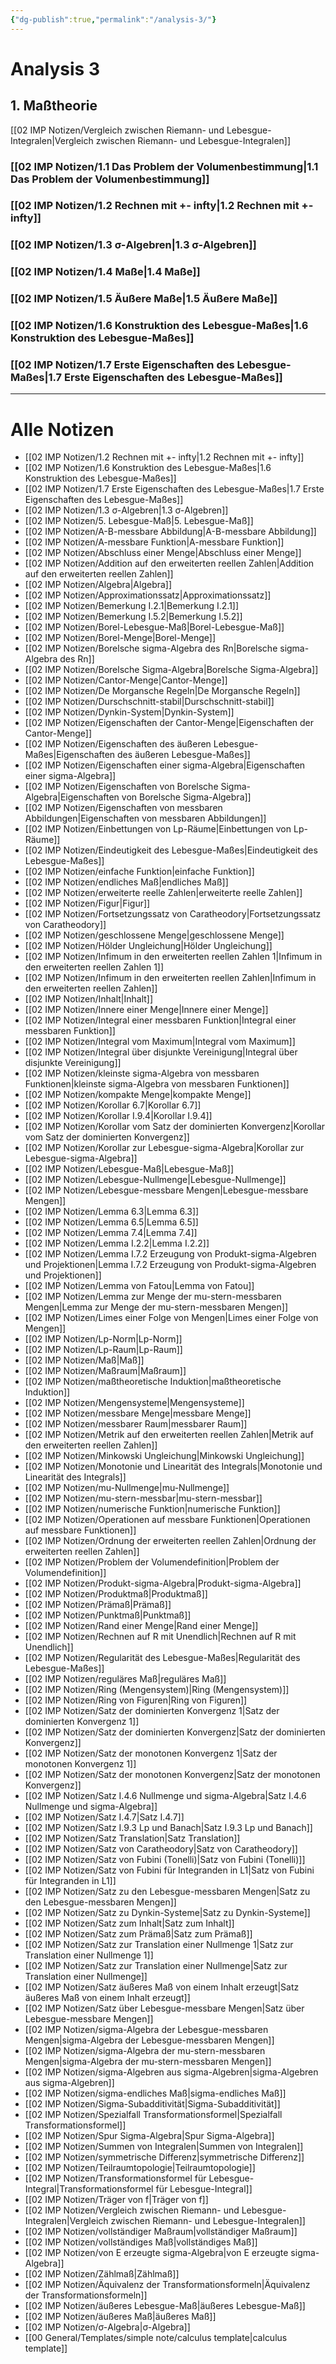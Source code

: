 ```yaml
---
{"dg-publish":true,"permalink":"/analysis-3/"}
---
```





# Analysis 3

## 1. Maßtheorie
[[02 IMP Notizen/Vergleich zwischen Riemann- und Lebesgue-Integralen\|Vergleich zwischen Riemann- und Lebesgue-Integralen]]

### [[02 IMP Notizen/1.1 Das Problem der Volumenbestimmung\|1.1 Das Problem der Volumenbestimmung]]
### [[02 IMP Notizen/1.2 Rechnen mit +- infty\|1.2 Rechnen mit +- infty]]
### [[02 IMP Notizen/1.3 σ-Algebren\|1.3 σ-Algebren]]
### [[02 IMP Notizen/1.4 Maße\|1.4 Maße]]
### [[02 IMP Notizen/1.5 Äußere Maße\|1.5 Äußere Maße]]
### [[02 IMP Notizen/1.6 Konstruktion des Lebesgue-Maßes\|1.6 Konstruktion des Lebesgue-Maßes]]
### [[02 IMP Notizen/1.7 Erste Eigenschaften des Lebesgue-Maßes\|1.7 Erste Eigenschaften des Lebesgue-Maßes]]


___
# Alle Notizen
- [[02 IMP Notizen/1.2 Rechnen mit +- infty\|1.2 Rechnen mit +- infty]]
- [[02 IMP Notizen/1.6 Konstruktion des Lebesgue-Maßes\|1.6 Konstruktion des Lebesgue-Maßes]]
- [[02 IMP Notizen/1.7 Erste Eigenschaften des Lebesgue-Maßes\|1.7 Erste Eigenschaften des Lebesgue-Maßes]]
- [[02 IMP Notizen/1.3 σ-Algebren\|1.3 σ-Algebren]]
- [[02 IMP Notizen/5. Lebesgue-Maß\|5. Lebesgue-Maß]]
- [[02 IMP Notizen/A-B-messbare Abbildung\|A-B-messbare Abbildung]]
- [[02 IMP Notizen/A-messbare Funktion\|A-messbare Funktion]]
- [[02 IMP Notizen/Abschluss einer Menge\|Abschluss einer Menge]]
- [[02 IMP Notizen/Addition auf den erweiterten reellen Zahlen\|Addition auf den erweiterten reellen Zahlen]]
- [[02 IMP Notizen/Algebra\|Algebra]]
- [[02 IMP Notizen/Approximationssatz\|Approximationssatz]]
- [[02 IMP Notizen/Bemerkung I.2.1\|Bemerkung I.2.1]]
- [[02 IMP Notizen/Bemerkung I.5.2\|Bemerkung I.5.2]]
- [[02 IMP Notizen/Borel-Lebesgue-Maß\|Borel-Lebesgue-Maß]]
- [[02 IMP Notizen/Borel-Menge\|Borel-Menge]]
- [[02 IMP Notizen/Borelsche sigma-Algebra des Rn\|Borelsche sigma-Algebra des Rn]]
- [[02 IMP Notizen/Borelsche Sigma-Algebra\|Borelsche Sigma-Algebra]]
- [[02 IMP Notizen/Cantor-Menge\|Cantor-Menge]]
- [[02 IMP Notizen/De Morgansche Regeln\|De Morgansche Regeln]]
- [[02 IMP Notizen/Durschschnitt-stabil\|Durschschnitt-stabil]]
- [[02 IMP Notizen/Dynkin-System\|Dynkin-System]]
- [[02 IMP Notizen/Eigenschaften der Cantor-Menge\|Eigenschaften der Cantor-Menge]]
- [[02 IMP Notizen/Eigenschaften des äußeren Lebesgue-Maßes\|Eigenschaften des äußeren Lebesgue-Maßes]]
- [[02 IMP Notizen/Eigenschaften einer sigma-Algebra\|Eigenschaften einer sigma-Algebra]]
- [[02 IMP Notizen/Eigenschaften von Borelsche Sigma-Algebra\|Eigenschaften von Borelsche Sigma-Algebra]]
- [[02 IMP Notizen/Eigenschaften von messbaren Abbildungen\|Eigenschaften von messbaren Abbildungen]]
- [[02 IMP Notizen/Einbettungen von Lp-Räume\|Einbettungen von Lp-Räume]]
- [[02 IMP Notizen/Eindeutigkeit des Lebesgue-Maßes\|Eindeutigkeit des Lebesgue-Maßes]]
- [[02 IMP Notizen/einfache Funktion\|einfache Funktion]]
- [[02 IMP Notizen/endliches Maß\|endliches Maß]]
- [[02 IMP Notizen/erweiterte reelle Zahlen\|erweiterte reelle Zahlen]]
- [[02 IMP Notizen/Figur\|Figur]]
- [[02 IMP Notizen/Fortsetzungssatz von Caratheodory\|Fortsetzungssatz von Caratheodory]]
- [[02 IMP Notizen/geschlossene Menge\|geschlossene Menge]]
- [[02 IMP Notizen/Hölder Ungleichung\|Hölder Ungleichung]]
- [[02 IMP Notizen/Infimum in den erweiterten reellen Zahlen 1\|Infimum in den erweiterten reellen Zahlen 1]]
- [[02 IMP Notizen/Infimum in den erweiterten reellen Zahlen\|Infimum in den erweiterten reellen Zahlen]]
- [[02 IMP Notizen/Inhalt\|Inhalt]]
- [[02 IMP Notizen/Innere einer Menge\|Innere einer Menge]]
- [[02 IMP Notizen/Integral einer messbaren Funktion\|Integral einer messbaren Funktion]]
- [[02 IMP Notizen/Integral vom Maximum\|Integral vom Maximum]]
- [[02 IMP Notizen/Integral über disjunkte Vereinigung\|Integral über disjunkte Vereinigung]]
- [[02 IMP Notizen/kleinste sigma-Algebra von messbaren Funktionen\|kleinste sigma-Algebra von messbaren Funktionen]]
- [[02 IMP Notizen/kompakte Menge\|kompakte Menge]]
- [[02 IMP Notizen/Korollar 6.7\|Korollar 6.7]]
- [[02 IMP Notizen/Korollar I.9.4\|Korollar I.9.4]]
- [[02 IMP Notizen/Korollar vom Satz der dominierten Konvergenz\|Korollar vom Satz der dominierten Konvergenz]]
- [[02 IMP Notizen/Korollar zur Lebesgue-sigma-Algebra\|Korollar zur Lebesgue-sigma-Algebra]]
- [[02 IMP Notizen/Lebesgue-Maß\|Lebesgue-Maß]]
- [[02 IMP Notizen/Lebesgue-Nullmenge\|Lebesgue-Nullmenge]]
- [[02 IMP Notizen/Lebesgue-messbare Mengen\|Lebesgue-messbare Mengen]]
- [[02 IMP Notizen/Lemma 6.3\|Lemma 6.3]]
- [[02 IMP Notizen/Lemma 6.5\|Lemma 6.5]]
- [[02 IMP Notizen/Lemma 7.4\|Lemma 7.4]]
- [[02 IMP Notizen/Lemma I.2.2\|Lemma I.2.2]]
- [[02 IMP Notizen/Lemma I.7.2 Erzeugung von Produkt-sigma-Algebren und Projektionen\|Lemma I.7.2 Erzeugung von Produkt-sigma-Algebren und Projektionen]]
- [[02 IMP Notizen/Lemma von Fatou\|Lemma von Fatou]]
- [[02 IMP Notizen/Lemma zur Menge der mu-stern-messbaren Mengen\|Lemma zur Menge der mu-stern-messbaren Mengen]]
- [[02 IMP Notizen/Limes einer Folge von Mengen\|Limes einer Folge von Mengen]]
- [[02 IMP Notizen/Lp-Norm\|Lp-Norm]]
- [[02 IMP Notizen/Lp-Raum\|Lp-Raum]]
- [[02 IMP Notizen/Maß\|Maß]]
- [[02 IMP Notizen/Maßraum\|Maßraum]]
- [[02 IMP Notizen/maßtheoretische Induktion\|maßtheoretische Induktion]]
- [[02 IMP Notizen/Mengensysteme\|Mengensysteme]]
- [[02 IMP Notizen/messbare Menge\|messbare Menge]]
- [[02 IMP Notizen/messbarer Raum\|messbarer Raum]]
- [[02 IMP Notizen/Metrik auf den erweiterten reellen Zahlen\|Metrik auf den erweiterten reellen Zahlen]]
- [[02 IMP Notizen/Minkowski Ungleichung\|Minkowski Ungleichung]]
- [[02 IMP Notizen/Monotonie und Linearität des Integrals\|Monotonie und Linearität des Integrals]]
- [[02 IMP Notizen/mu-Nullmenge\|mu-Nullmenge]]
- [[02 IMP Notizen/mu-stern-messbar\|mu-stern-messbar]]
- [[02 IMP Notizen/numerische Funktion\|numerische Funktion]]
- [[02 IMP Notizen/Operationen auf messbare Funktionen\|Operationen auf messbare Funktionen]]
- [[02 IMP Notizen/Ordnung der erweiterten reellen Zahlen\|Ordnung der erweiterten reellen Zahlen]]
- [[02 IMP Notizen/Problem der Volumendefinition\|Problem der Volumendefinition]]
- [[02 IMP Notizen/Produkt-sigma-Algebra\|Produkt-sigma-Algebra]]
- [[02 IMP Notizen/Produktmaß\|Produktmaß]]
- [[02 IMP Notizen/Prämaß\|Prämaß]]
- [[02 IMP Notizen/Punktmaß\|Punktmaß]]
- [[02 IMP Notizen/Rand einer Menge\|Rand einer Menge]]
- [[02 IMP Notizen/Rechnen auf R mit Unendlich\|Rechnen auf R mit Unendlich]]
- [[02 IMP Notizen/Regularität des Lebesgue-Maßes\|Regularität des Lebesgue-Maßes]]
- [[02 IMP Notizen/reguläres Maß\|reguläres Maß]]
- [[02 IMP Notizen/Ring (Mengensystem)\|Ring (Mengensystem)]]
- [[02 IMP Notizen/Ring von Figuren\|Ring von Figuren]]
- [[02 IMP Notizen/Satz der dominierten Konvergenz 1\|Satz der dominierten Konvergenz 1]]
- [[02 IMP Notizen/Satz der dominierten Konvergenz\|Satz der dominierten Konvergenz]]
- [[02 IMP Notizen/Satz der monotonen Konvergenz 1\|Satz der monotonen Konvergenz 1]]
- [[02 IMP Notizen/Satz der monotonen Konvergenz\|Satz der monotonen Konvergenz]]
- [[02 IMP Notizen/Satz I.4.6 Nullmenge und sigma-Algebra\|Satz I.4.6 Nullmenge und sigma-Algebra]]
- [[02 IMP Notizen/Satz I.4.7\|Satz I.4.7]]
- [[02 IMP Notizen/Satz I.9.3 Lp und Banach\|Satz I.9.3 Lp und Banach]]
- [[02 IMP Notizen/Satz Translation\|Satz Translation]]
- [[02 IMP Notizen/Satz von Caratheodory\|Satz von Caratheodory]]
- [[02 IMP Notizen/Satz von Fubini (Tonelli)\|Satz von Fubini (Tonelli)]]
- [[02 IMP Notizen/Satz von Fubini für Integranden in L1\|Satz von Fubini für Integranden in L1]]
- [[02 IMP Notizen/Satz zu den Lebesgue-messbaren Mengen\|Satz zu den Lebesgue-messbaren Mengen]]
- [[02 IMP Notizen/Satz zu Dynkin-Systeme\|Satz zu Dynkin-Systeme]]
- [[02 IMP Notizen/Satz zum Inhalt\|Satz zum Inhalt]]
- [[02 IMP Notizen/Satz zum Prämaß\|Satz zum Prämaß]]
- [[02 IMP Notizen/Satz zur Translation einer Nullmenge 1\|Satz zur Translation einer Nullmenge 1]]
- [[02 IMP Notizen/Satz zur Translation einer Nullmenge\|Satz zur Translation einer Nullmenge]]
- [[02 IMP Notizen/Satz äußeres Maß von einem Inhalt erzeugt\|Satz äußeres Maß von einem Inhalt erzeugt]]
- [[02 IMP Notizen/Satz über Lebesgue-messbare Mengen\|Satz über Lebesgue-messbare Mengen]]
- [[02 IMP Notizen/sigma-Algebra der Lebesgue-messbaren Mengen\|sigma-Algebra der Lebesgue-messbaren Mengen]]
- [[02 IMP Notizen/sigma-Algebra der mu-stern-messbaren Mengen\|sigma-Algebra der mu-stern-messbaren Mengen]]
- [[02 IMP Notizen/sigma-Algebren aus sigma-Algebren\|sigma-Algebren aus sigma-Algebren]]
- [[02 IMP Notizen/sigma-endliches Maß\|sigma-endliches Maß]]
- [[02 IMP Notizen/Sigma-Subadditivität\|Sigma-Subadditivität]]
- [[02 IMP Notizen/Spezialfall Transformationsformel\|Spezialfall Transformationsformel]]
- [[02 IMP Notizen/Spur Sigma-Algebra\|Spur Sigma-Algebra]]
- [[02 IMP Notizen/Summen von Integralen\|Summen von Integralen]]
- [[02 IMP Notizen/symmetrische Differenz\|symmetrische Differenz]]
- [[02 IMP Notizen/Teilraumtopologie\|Teilraumtopologie]]
- [[02 IMP Notizen/Transformationsformel für Lebesgue-Integral\|Transformationsformel für Lebesgue-Integral]]
- [[02 IMP Notizen/Träger von f\|Träger von f]]
- [[02 IMP Notizen/Vergleich zwischen Riemann- und Lebesgue-Integralen\|Vergleich zwischen Riemann- und Lebesgue-Integralen]]
- [[02 IMP Notizen/vollständiger Maßraum\|vollständiger Maßraum]]
- [[02 IMP Notizen/vollständiges Maß\|vollständiges Maß]]
- [[02 IMP Notizen/von E erzeugte sigma-Algebra\|von E erzeugte sigma-Algebra]]
- [[02 IMP Notizen/Zählmaß\|Zählmaß]]
- [[02 IMP Notizen/Äquivalenz der Transformationsformeln\|Äquivalenz der Transformationsformeln]]
- [[02 IMP Notizen/äußeres Lebesgue-Maß\|äußeres Lebesgue-Maß]]
- [[02 IMP Notizen/äußeres Maß\|äußeres Maß]]
- [[02 IMP Notizen/σ-Algebra\|σ-Algebra]]
- [[00 General/Templates/simple note/calculus template\|calculus template]]
